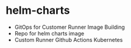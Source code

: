 # helm-charts

+ GitOps for Customer Runner Image Building
+ Repo for helm charts image
+ Custom Runner Github Actions Kubernetes
